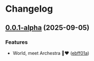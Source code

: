 # Changelog

## [0.0.1-alpha](https://github.com/archestra-ai/archestra/compare/v0.0.0-alpha...v0.0.1-alpha) (2025-09-05)


### Features

* World, meet Archestra 🤖❤️ ([ebff01a](https://github.com/archestra-ai/archestra/commit/ebff01a02e352ec49a12389900c47111d6a95ee6))
